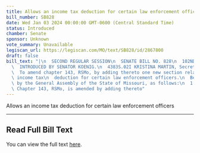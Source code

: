 ```yaml
---
title: Allows an income tax deduction for certain law enforcement officers
bill_number: SB828
date: Wed Jan 03 2024 00:00:00 GMT-0600 (Central Standard Time)
status: Introduced
chamber: Senate
sponsor: Unknown
vote_summary: Unavailable
legiscan_url: https://legiscan.com/MO/text/SB828/id/2867800
draft: false
bill_text: "|\n  SECOND REGULAR SESSION\n  SENATE BILL NO. 828\n  102ND GENERA L ASSEMBLY\n\
  \  INTRODUCED BY SENATOR KOENIG.\n  4383S.02I KRISTINA MARTIN, Secretary\n  AN ACT\n\
  \  To amend chapter 143, RSMo, by adding thereto one new section relating to an\
  \ income tax\n  deduction for certain law enforcement officers.\n  Be it enacted\
  \ by the General Assembly of the State of Missouri, as follows:\n  1 Section A.\
  \ Chapter 143, RSMo, is amended by adding thereto"
---
```

Allows an income tax deduction for certain law enforcement officers

---

## Read Full Bill Text

You can view the full text [here](https://legiscan.com/MO/text/SB828/id/2867800).
